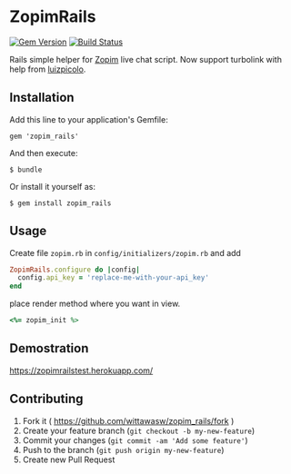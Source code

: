 # ZopimRails
[![Gem Version](https://badge.fury.io/rb/zopim_rails.svg)](https://badge.fury.io/rb/zopim_rails)
[![Build Status](https://travis-ci.org/wittawasw/zopim_rails.svg?branch=master)](https://travis-ci.org/wittawasw/zopim_rails)

Rails simple helper for [Zopim](https://www.zopim.com/) live chat script.
Now support turbolink with help from [luizpicolo](https://github.com/luizpicolo).

## Installation

Add this line to your application's Gemfile:

    gem 'zopim_rails'

And then execute:

    $ bundle

Or install it yourself as:

    $ gem install zopim_rails

## Usage

Create file `zopim.rb` in `config/initializers/zopim.rb` and add

```ruby
ZopimRails.configure do |config|
  config.api_key = 'replace-me-with-your-api_key'
end
```

place render method where you want in view.

```ruby
<%= zopim_init %>
```

## Demostration

https://zopimrailstest.herokuapp.com/

## Contributing

1. Fork it ( https://github.com/wittawasw/zopim_rails/fork )
2. Create your feature branch (`git checkout -b my-new-feature`)
3. Commit your changes (`git commit -am 'Add some feature'`)
4. Push to the branch (`git push origin my-new-feature`)
5. Create new Pull Request
